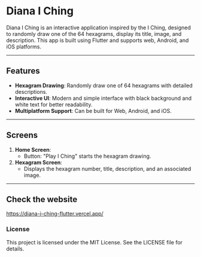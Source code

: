 # Diana I Ching

Diana I Ching is an interactive application inspired by the I Ching, designed to randomly draw one of the 64 hexagrams, display its title, image, and description. This app is built using Flutter and supports web, Android, and iOS platforms.

---

## Features

- **Hexagram Drawing**: Randomly draw one of 64 hexagrams with detailed descriptions.
- **Interactive UI**: Modern and simple interface with black background and white text for better readability.
- **Multiplatform Support**: Can be built for Web, Android, and iOS.

---

## Screens

1. **Home Screen**:
   - Button: "Play I Ching" starts the hexagram drawing.
2. **Hexagram Screen**:
   - Displays the hexagram number, title, description, and an associated image.

---

## Check the website

https://diana-i-ching-flutter.vercel.app/

### License
This project is licensed under the MIT License. See the LICENSE file for details.

